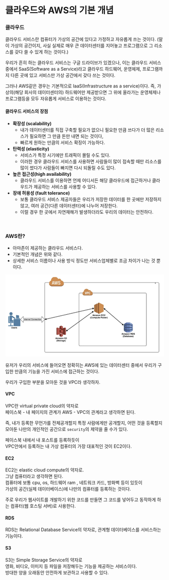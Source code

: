 # 클라우드와 AWS의 기본 개념

### 클라우드
클라우드 서비스란 컴퓨터가 가상의 공간에 있다고 가정하고 자유롭게 쓰는 것이다. (말이 가상의 공간이지, 사실 실제로 매우 큰 데이터센터를 지어놓고 프로그램으로 그 리소스를 갖다 쓸 수 있게 하는 것이다.)  
  
우리가 흔히 하는 클라우드 서비스는 구글 드라이브가 있겠으나, 이는 클라우드 서비스 중에서 SaaS(Software as a Service)라고 클라우드 하드웨어, 운영체제, 프로그램까지 다른 곳에 있고 서비스만 가상 공간에서 갖다 쓰는 것이다.  
  
그러나 AWS같은 경우는 기본적으로 IaaS(Infrastructure as a service)이다. 즉, 가상의(해당 회사의 데이터센터의) 하드웨어만 제공받으면 그 위에 올라가는 운영체제나 프로그램등을 모두 자유롭게 서비스로 이용하는 것이다.

#### 클라우드 서비스의 장점

- **확장성 (scalability)**
  - 내가 데이터센터를 직접 구축할 필요가 없으니 필요한 만큼 쓰다가 더 많은 리소스가 필요하면 그 만큼 돈만 내면 되는 것이다,
  - 빠르게 원하는 만큼의 서비스 확징이 가능하다.
- **탄력성 (elasticity)**
  - 서비스가 특정 시기에만 트래픽이 몰릴 수도 있다.
  - 이러한 경우 클라우드 서비스를 사용하면 사람들이 많이 접속할 때만 리소스를 많이 썼다가 사람들이 빠지면 다시 되돌릴 수도 있다.
- **높은 접근성(high availability)**
  - 클라우드 서비스를 이용하면 언제 어디서든 해당 클라우드에 접근하거나 클라우드가 제공하는 서비스를 사용할 수 있다.
- **장애 허용성 (fault tolerance)**
  - 보통 클라우드 서비스 제공자들은 우리가 저장한 데이터를 한 곳에만 저장하지 않고, 여러 공간(다른 데이터센터)에 나누어 저장한다.
  - 이럴 경우 한 곳에서 자연재해가 발생하더라도 우리의 데이터는 안전하다.

<br>

### AWS란?
- 아마존이 제공하는 클라우드 서비스다.
- 기본적인 개념은 위와 같다.
- 상세한 서비스 이름이나 사용 방식 정도만 서비스업체별로 조금 차이가 나는 것 뿐이다.

![aws](./image/aws.png)

유저가 우리의 서비스에 들어오면 정확히는 AWS에 있는 데이터센터 중에서 우리가 구입한 만큼의 기능을 가진 서비스에 접근하는 것이다.  
  
우리가 구입한 부분을 모아둔 것을 VPC라 생각하자.

#### VPC

VPC란 virtual private cloud의 약자로  
페이스북 - 내 페이지의 관계가 AWS - VPC의 관계라고 생각하면 된다.  
  
즉, 내가 등록한 무언가를 전체공개할지 특정 사람에게만 공개할지, 어떤 것을 등록할지 모아둔 나만의 개인적인 공간으로 `security`의 제약을 줄 수가 있다.  
  
페이스북 내에서 내 포스트를 등록하듯이  
VPC안에서 등록하는 내 가상 컴퓨터의 가장 대표적인 것이 EC2이다.

#### EC2

EC2는 elastic cloud compute의 약자로.  
그냥 컴퓨터라고 생각하면 된다.  
컴퓨터에 보통 cpu, os, 하드웨어 ram , 네트워크 카드, 방화벽 등이 있듯이  
가상의 공간(실제 데이터베이스)에 나만의 컴퓨터를 등록하는 것이다.  
  
주로 우리가 웹사이트를 개발하기 위한 코드를 만들면 그 코드를 넣어두고 동작하게 하는 컴퓨터(웹 호스팅 서버)로 사용한다.

#### RDS

RDS는 Relational Database Service의 약자로, 관계형 데이터베이스를 서비스하는 기능이다.  

#### S3

S3는 Simple Storage Service의 약자로  
영화, 비디오, 이미지 등 파일을 저장해두는 기능을 제공하는 서비스이다.  
방대한 양을 오래동안 안전하게 보관하고 사용할 수 있다.
